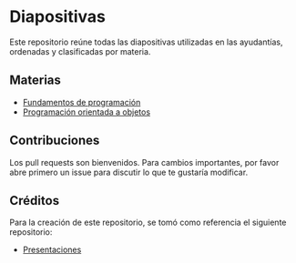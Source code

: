 # Diapositivas

Este repositorio reúne todas las diapositivas utilizadas en las ayudantías, ordenadas y clasificadas por materia.

## Materias

- [Fundamentos de programación](./Fundamentos%20de%20programación)
- [Programación orientada a objetos](./Programación%20orientada%20a%20objetos)


## Contribuciones

Los pull requests son bienvenidos. Para cambios importantes, por favor abre primero un issue para discutir lo que te gustaría modificar.


## Créditos

Para la creación de este repositorio, se tomó como referencia el siguiente repositorio:

- [Presentaciones](https://github.com/JuanCrg90/Presentaciones)